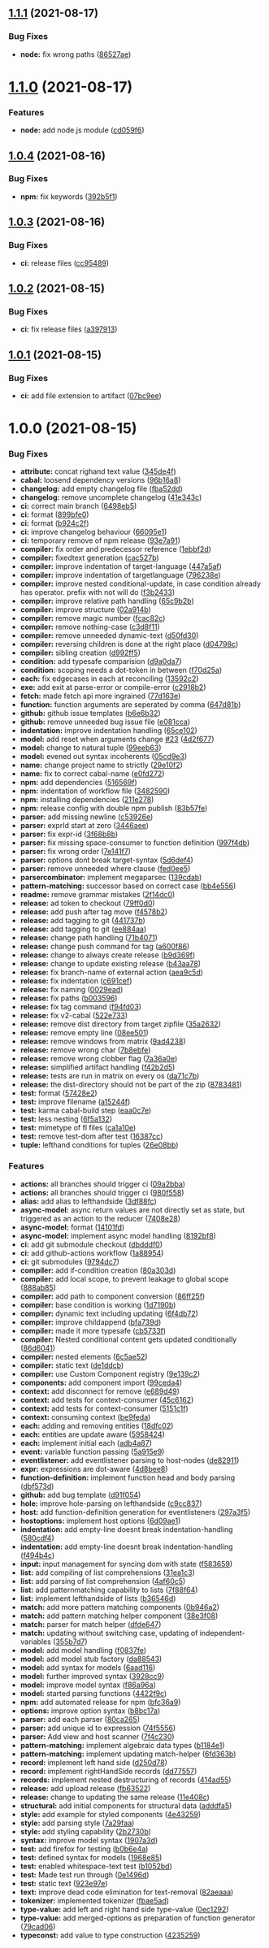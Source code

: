 ## [1.1.1](https://github.com/strictly-lang/compiler/compare/v1.1.0...v1.1.1) (2021-08-17)


### Bug Fixes

* **node:** fix wrong paths ([86527ae](https://github.com/strictly-lang/compiler/commit/86527ae9a712c7def76d130e4a1f2861a347fc08))

# [1.1.0](https://github.com/strictly-lang/compiler/compare/v1.0.4...v1.1.0) (2021-08-17)


### Features

* **node:** add node.js module ([cd059f6](https://github.com/strictly-lang/compiler/commit/cd059f6031a345f6c49d84cbbbc6c876f759086f))

## [1.0.4](https://github.com/strictly-lang/compiler/compare/v1.0.3...v1.0.4) (2021-08-16)


### Bug Fixes

* **npm:** fix keywords ([392b5f1](https://github.com/strictly-lang/compiler/commit/392b5f19134fb06c4a4044f7aebd0f305d6b106c))

## [1.0.3](https://github.com/strictly-lang/compiler/compare/v1.0.2...v1.0.3) (2021-08-16)


### Bug Fixes

* **ci:** release files ([cc95489](https://github.com/strictly-lang/compiler/commit/cc954894d5d9055ce5cfd6ac1117dd3fe1b6b798))

## [1.0.2](https://github.com/strictly-lang/compiler/compare/v1.0.1...v1.0.2) (2021-08-15)


### Bug Fixes

* **ci:** fix release files ([a397913](https://github.com/strictly-lang/compiler/commit/a3979130623ab2a3e8b32cc9e541c240f183805e))

## [1.0.1](https://github.com/strictly-lang/compiler/compare/v1.0.0...v1.0.1) (2021-08-15)


### Bug Fixes

* **ci:** add file extension to artifact ([07bc9ee](https://github.com/strictly-lang/compiler/commit/07bc9eec43284afd0c31c04faa2fb9f825fed37f))

# 1.0.0 (2021-08-15)


### Bug Fixes

* **attribute:** concat righand text value ([345de4f](https://github.com/strictly-lang/compiler/commit/345de4fca5b2b54fcc8029522455bf3277c59c2f))
* **cabal:** loosend dependency versions ([96b16a8](https://github.com/strictly-lang/compiler/commit/96b16a89a9bfc7ca63b8bed42741d2d1a910c529))
* **changelog:** add empty changelog file ([fba52dd](https://github.com/strictly-lang/compiler/commit/fba52dd25a6d3d18d54c14b6d34fcc7c2da6fca9))
* **changelog:** remove uncomplete changelog ([41e343c](https://github.com/strictly-lang/compiler/commit/41e343c4db909afc6f0224acb01e011cc6c667aa))
* **ci:** correct main branch ([6498eb5](https://github.com/strictly-lang/compiler/commit/6498eb50edb467a6242cd98d4cfbd3c7c6081452))
* **ci:** format ([899bfe0](https://github.com/strictly-lang/compiler/commit/899bfe0d613fa1caf6fe9b65c65ae619149324ec))
* **ci:** format ([b924c2f](https://github.com/strictly-lang/compiler/commit/b924c2f8aa6cc9a1e133794cf6e8d3b8868810fb))
* **ci:** improve changelog behaviour ([66095e1](https://github.com/strictly-lang/compiler/commit/66095e1fd391effd585147a0a421b9cfea91d36e))
* **ci:** temporary remove of npm release ([93e7a91](https://github.com/strictly-lang/compiler/commit/93e7a91ad4e2e9179e0c7f7da5ab4e7bfaf057e6))
* **compiler:** fix order and predecessor reference ([1ebbf2d](https://github.com/strictly-lang/compiler/commit/1ebbf2d4d205b1361fbe3a7abdd35e7917b16925))
* **compiler:** fixedtext generation ([cac527b](https://github.com/strictly-lang/compiler/commit/cac527b4d15c283ebe0bc5e9ac834b6b3a9fdf89))
* **compiler:** improve indentation of target-language ([447a5af](https://github.com/strictly-lang/compiler/commit/447a5afa96254320f338ecd5ffb66fc4fc4e2737))
* **compiler:** improve indentation of targetlanguage ([796238e](https://github.com/strictly-lang/compiler/commit/796238ea4212d6673782c1c269fae63d2878be11))
* **compiler:** improve nested conditional-update, in case condition already has operator. prefix with not will do ([f3b2433](https://github.com/strictly-lang/compiler/commit/f3b2433fdaff2b2a06a381c22766b7f77ba21c74))
* **compiler:** improve relative path handling ([65c9b2b](https://github.com/strictly-lang/compiler/commit/65c9b2bdb227c579390d5b2a96a155cb81373a30))
* **compiler:** improve structure ([02a914b](https://github.com/strictly-lang/compiler/commit/02a914bdb6b670a5d88457a22cc1cb8d6fd70a34))
* **compiler:** remove magic number ([fcac82c](https://github.com/strictly-lang/compiler/commit/fcac82cdb4ddcdf071ef7daa2f7114246b5ee62e))
* **compiler:** remove nothing-case ([c3d8f11](https://github.com/strictly-lang/compiler/commit/c3d8f11bdb060f54613bc6016bcb3e69498989e3))
* **compiler:** remove unneeded dynamic-text ([d50fd30](https://github.com/strictly-lang/compiler/commit/d50fd30bb76d7e7d3c7882ffd8e99f2928759b48))
* **compiler:** reversing children is done at the right place ([d04798c](https://github.com/strictly-lang/compiler/commit/d04798c21315f0ba0482490c0a3c5086ed1a98cc))
* **compiler:** sibling creation ([d992ff5](https://github.com/strictly-lang/compiler/commit/d992ff5db75d300644edead327a69856c3e9b472))
* **condition:** add typesafe comparision ([d9a0da7](https://github.com/strictly-lang/compiler/commit/d9a0da768a0dc819ac973e9f523f2e8918c94733))
* **condition:** scoping needs a dot-token in between ([f70d25a](https://github.com/strictly-lang/compiler/commit/f70d25a9973044ef9cc158af6ed5071004647a21))
* **each:** fix edgecases in each at reconciling ([13592c2](https://github.com/strictly-lang/compiler/commit/13592c200fcb017db147f38404482eab6d0e21e4))
* **exe:** add exit at parse-error or compile-error ([c2918b2](https://github.com/strictly-lang/compiler/commit/c2918b25e6d6a66122c2a5166f56812f67f30c5f))
* **fetch:** made fetch api more ingrained ([77d163e](https://github.com/strictly-lang/compiler/commit/77d163e79744bbc1cb2f049d6f7021803caa0030))
* **function:** function arguments are seperated by comma ([647d81b](https://github.com/strictly-lang/compiler/commit/647d81b8ef4a13beddff9b7b3ddd06b36546f94b))
* **github:** github issue templates ([b6e6b32](https://github.com/strictly-lang/compiler/commit/b6e6b324784de18f92f9f477e2f64b549eb5e555))
* **github:** remove unneeded bug issue file ([e081cca](https://github.com/strictly-lang/compiler/commit/e081cca7183cbb8e5a24afc6411fee6dbf3ef05d))
* **indentation:** improve indentation handling ([65ce102](https://github.com/strictly-lang/compiler/commit/65ce102b66979884959baefe7a6f663af71407d7))
* **model:** add reset when arguments change [#23](https://github.com/strictly-lang/compiler/issues/23) ([4d2f677](https://github.com/strictly-lang/compiler/commit/4d2f6776d54c435673634e0056794e393df9dae9))
* **model:** change to natural tuple ([99eeb63](https://github.com/strictly-lang/compiler/commit/99eeb639b082b1541f8bde3c03a836c9c550b921))
* **model:** evened out syntax incoherents ([05cd9e3](https://github.com/strictly-lang/compiler/commit/05cd9e382f343f2ae93d9a3a5eb6d9d55994e8c7))
* **name:** change project name to strictly ([29e10f2](https://github.com/strictly-lang/compiler/commit/29e10f20b53ccf2480d445be8dc070d0f5ca5c9a))
* **name:** fix to correct cabal-name ([e0fd272](https://github.com/strictly-lang/compiler/commit/e0fd27211f1b2758a6aee199e0d00217e6f47379))
* **npm:** add dependencies ([516569f](https://github.com/strictly-lang/compiler/commit/516569f3737ac2e969411fa8db1ee55709428984))
* **npm:** indentation of workflow file ([3482590](https://github.com/strictly-lang/compiler/commit/3482590439a8c2d1396309ca650f9902fc1f0ea3))
* **npm:** installing dependencies ([211e278](https://github.com/strictly-lang/compiler/commit/211e2783705a5e30c180463e767a07fd1bac4202))
* **npm:** release config with double npm publish ([83b57fe](https://github.com/strictly-lang/compiler/commit/83b57fec7c2de46df97d303291f52c075a41d910))
* **parser:** add missing newline ([c53926e](https://github.com/strictly-lang/compiler/commit/c53926ed887c24b2af7d2ab43ae64e84a5a52057))
* **parser:** exprId start at zero ([3446aee](https://github.com/strictly-lang/compiler/commit/3446aee36ba50c19b4f596a43a247d07da226841))
* **parser:** fix expr-id ([3f68b8b](https://github.com/strictly-lang/compiler/commit/3f68b8bc0ba01694df85353dc80bf7726862ecc1))
* **parser:** fix missing space-consumer to function definition ([997f4db](https://github.com/strictly-lang/compiler/commit/997f4db84ca053a1652054aee2a26e6613702bee))
* **parser:** fix wrong order ([7e141f7](https://github.com/strictly-lang/compiler/commit/7e141f7e1eabf4612a534953c2a6e7f697a51e5a))
* **parser:** options dont break target-syntax ([5d6def4](https://github.com/strictly-lang/compiler/commit/5d6def4e2a76f2b65620047bc075e54e01960230))
* **parser:** remove unneeded where clause ([fed0ee5](https://github.com/strictly-lang/compiler/commit/fed0ee5ae9d4a23bb8e5f3f633abffc780044a37))
* **parsercombinator:** implement megaparsec ([139cdab](https://github.com/strictly-lang/compiler/commit/139cdabab24386dbec6bc5569c5843aa52f42343))
* **pattern-matching:** successor based on correct case ([bb4e556](https://github.com/strictly-lang/compiler/commit/bb4e556eef034e095e1019059b7d32912446c8b9))
* **readme:** remove grammar mistakes ([2f14dc0](https://github.com/strictly-lang/compiler/commit/2f14dc01e3c03e49cf93d821b86be8677f4386a8))
* **release:** ad token to checkout ([79ff0d0](https://github.com/strictly-lang/compiler/commit/79ff0d07acbba1caf3c78510bd5798aa12d122da))
* **release:** add push after tag move ([f4578b2](https://github.com/strictly-lang/compiler/commit/f4578b28b9e8945c0289225324ce374c70e65df4))
* **release:** add tagging to git ([441737b](https://github.com/strictly-lang/compiler/commit/441737b22f85f2699cf15ba8d74a689679253f21))
* **release:** add tagging to git ([ee884aa](https://github.com/strictly-lang/compiler/commit/ee884aa3997bcfc2def943e5a3286a54f6ca09a7))
* **release:** change path handling ([71b4071](https://github.com/strictly-lang/compiler/commit/71b40714d5fd981f9e1e93f5f82868442a0f0976))
* **release:** change push command for tag ([a600f86](https://github.com/strictly-lang/compiler/commit/a600f8609e33cf31d0e994a5dd0ecfb67e2d5167))
* **release:** change to always create release ([b9d369f](https://github.com/strictly-lang/compiler/commit/b9d369f496264cb662b0383265b138556ccb0506))
* **release:** change to update existing release ([b43aa78](https://github.com/strictly-lang/compiler/commit/b43aa78370e69d26b6b1fa5dcb46a1f5939ad845))
* **release:** fix branch-name of external action ([aea9c5d](https://github.com/strictly-lang/compiler/commit/aea9c5d08bd7388cbc4e1e6f934bf631bfdcb389))
* **release:** fix indentation ([c691cef](https://github.com/strictly-lang/compiler/commit/c691cef33e621e90ac34821312d709883645e26a))
* **release:** fix naming ([0029ead](https://github.com/strictly-lang/compiler/commit/0029eadd514beb899e1bf29082bf7d1695fdb0c7))
* **release:** fix paths ([b003596](https://github.com/strictly-lang/compiler/commit/b00359670d46d3c335ff438385154f030e7e12e5))
* **release:** fix tag command ([f94fd03](https://github.com/strictly-lang/compiler/commit/f94fd036f9111dd3c8921668a3b30eb50402ecd5))
* **release:** fix v2-cabal ([522e733](https://github.com/strictly-lang/compiler/commit/522e7334cd7595f162e5faaa481722c41ff86893))
* **release:** remove dist directory from target zipfile ([35a2632](https://github.com/strictly-lang/compiler/commit/35a26323a027f4aa91f16d70ed3d610d704023aa))
* **release:** remove empty line ([08ee501](https://github.com/strictly-lang/compiler/commit/08ee50179c12a7b990e0c9499556fdcb0a4b9106))
* **release:** remove windows from matrix ([9ad4238](https://github.com/strictly-lang/compiler/commit/9ad4238480d0e8fb9b54c36ab14b1f774179cc8a))
* **release:** remove wrong char ([7b8ebfe](https://github.com/strictly-lang/compiler/commit/7b8ebfec2b09d98df0b676117a43e59a9787ed81))
* **release:** remove wrong clobber flag ([7a36a0e](https://github.com/strictly-lang/compiler/commit/7a36a0e0cde9055efa1e2f299d9e7479c87211c7))
* **release:** simplified artifact handling ([f42b2d5](https://github.com/strictly-lang/compiler/commit/f42b2d56e73f12d898db5502ccdc29c3258ea750))
* **release:** tests are run in matrix on every os ([da71c7b](https://github.com/strictly-lang/compiler/commit/da71c7b07f19af4684281739cd7df131f6aff446))
* **release:** the dist-directory should not be part of the zip ([8783481](https://github.com/strictly-lang/compiler/commit/8783481e8ec2fd0c9117836c8d83a2d4a83ac883))
* **test:** format ([57428e2](https://github.com/strictly-lang/compiler/commit/57428e2ef64a1319055e8c174a9ec916eda52e0b))
* **test:** improve filename ([a15244f](https://github.com/strictly-lang/compiler/commit/a15244ff97d30c6c0d802ff4f77de3f7696803ec))
* **test:** karma cabal-build step ([eaa0c7e](https://github.com/strictly-lang/compiler/commit/eaa0c7e5e7286bb148b9484c06a5ba083593f30c))
* **test:** less nesting ([6f5a132](https://github.com/strictly-lang/compiler/commit/6f5a132577e458e6f39672e437051a51c233be18))
* **test:** mimetype of fl files ([ca1a10e](https://github.com/strictly-lang/compiler/commit/ca1a10efad89a13b383b222066b44dbd4eab8135))
* **test:** remove test-dom after test ([16387cc](https://github.com/strictly-lang/compiler/commit/16387cc94d6682025712a400b778247d9b0f2e55))
* **tuple:** lefthand conditions for tuples ([26e08bb](https://github.com/strictly-lang/compiler/commit/26e08bb4b3ef7040784a855c2a9ced1cb989f26a))


### Features

* **actions:** all branches should trigger ci ([09a2bba](https://github.com/strictly-lang/compiler/commit/09a2bbae67117cf827b668661c0ca6b461f44d6a))
* **actions:** all branches should trigger ci ([980f558](https://github.com/strictly-lang/compiler/commit/980f5584232eac782544458cbf9766e63a59a4e0))
* **alias:** add alias to lefthandside ([3df88fc](https://github.com/strictly-lang/compiler/commit/3df88fcf1dd70bc269e3122b6a4c63c81a5c10d6))
* **async-model:** async return values are not directly set as state, but triggered as an action to the reducer ([7408e28](https://github.com/strictly-lang/compiler/commit/7408e285db55223745bc242628716141eaebb39b))
* **async-model:** format ([14101fd](https://github.com/strictly-lang/compiler/commit/14101fd8ca5516150d936d00a8b0cdf19ef8685e))
* **async-model:** implement async model handling ([8192bf8](https://github.com/strictly-lang/compiler/commit/8192bf8530814006d4b9c0dc0f1a0f7b74675be5))
* **ci:** add git submodule checkout ([dbdddf0](https://github.com/strictly-lang/compiler/commit/dbdddf07a7409482bd25ee48c1f0b4c213978b8d))
* **ci:** add github-actions workflow ([1a88954](https://github.com/strictly-lang/compiler/commit/1a8895420cf884aba34bd1f754af62003381e71f))
* **ci:** git submodules ([9794dc7](https://github.com/strictly-lang/compiler/commit/9794dc75a917eafa7bfdebc3288db2a50e3262e4))
* **compiler:** add if-condition creation ([80a303d](https://github.com/strictly-lang/compiler/commit/80a303d0afa8d558145aea4532a8438297ab9a59))
* **compiler:** add local scope, to prevent leakage to global scope ([888ab85](https://github.com/strictly-lang/compiler/commit/888ab85bedbe4f11c16a34e8098caedbb9daa322))
* **compiler:** add path to component conversion ([86ff25f](https://github.com/strictly-lang/compiler/commit/86ff25fe4eadaacd42e93dd8b9c175b685d5c0ca))
* **compiler:** base condition is working ([1d7190b](https://github.com/strictly-lang/compiler/commit/1d7190b93d60cf410173c50351ab98cae7e18f9f))
* **compiler:** dynamic text including updating ([6f4db72](https://github.com/strictly-lang/compiler/commit/6f4db72eadb17db165dce7a3139729f43f3a0211))
* **compiler:** improve childappend ([bfa739d](https://github.com/strictly-lang/compiler/commit/bfa739d6008b518b3ac20039aa7966986232d678))
* **compiler:** made it more typesafe ([cb5733f](https://github.com/strictly-lang/compiler/commit/cb5733f8eecce24687b9a0d0dcee2744a72fdfe3))
* **compiler:** Nested conditional content gets updated conditionally ([86d6041](https://github.com/strictly-lang/compiler/commit/86d60411217584b20ab6763d4d169e654ad9d782))
* **compiler:** nested elements ([6c5ae52](https://github.com/strictly-lang/compiler/commit/6c5ae52778bc18d229ad6ee8481bddafb8f0b73b))
* **compiler:** static text ([de1ddcb](https://github.com/strictly-lang/compiler/commit/de1ddcb37a2df883c46e4a69e50ee280fe165427))
* **compiler:** use Custom Component registry ([9e139c2](https://github.com/strictly-lang/compiler/commit/9e139c2e45265447a1434d2d9877328bd03ea13d))
* **components:** add component import ([99ceda4](https://github.com/strictly-lang/compiler/commit/99ceda49ddc6bd2fe97528f0c59bf956b0054b33))
* **context:** add disconnect for remove ([e689d49](https://github.com/strictly-lang/compiler/commit/e689d499838b0c0689cbd2dd1c85e307bffa8e72))
* **context:** add tests for context-consumer ([45c6162](https://github.com/strictly-lang/compiler/commit/45c6162bf71fc7baa777dc5ae9dabcc4d3018c1b))
* **context:** add tests for context-consumer ([5151c1f](https://github.com/strictly-lang/compiler/commit/5151c1f50c7addbb2f19889a5362753bace35d02))
* **context:** consuming context ([be9feda](https://github.com/strictly-lang/compiler/commit/be9fedaa3ca50485bff03991afa12fabe367c593))
* **each:** adding and removing entities ([18dfc02](https://github.com/strictly-lang/compiler/commit/18dfc024ff16cb3210d0084627f660ade65458f7))
* **each:** entities are update aware ([5958424](https://github.com/strictly-lang/compiler/commit/59584244b52ee250cf877212b4d30752dcbd4192))
* **each:** implement initial each ([adb4a87](https://github.com/strictly-lang/compiler/commit/adb4a87570a358cd232ecee65ebff7f35817e507))
* **event:** variable function passing ([5a915e9](https://github.com/strictly-lang/compiler/commit/5a915e91407dfe1d46fcc3c72434ee067f60b876))
* **eventlistener:** add eventlistener parsing to host-nodes ([de82911](https://github.com/strictly-lang/compiler/commit/de82911940707e691d8aaf303c8ec5c643452ec3))
* **expr:** expressions are dot-aware ([4d8bee8](https://github.com/strictly-lang/compiler/commit/4d8bee8b0f20607bedbc8adf943c057460423735))
* **function-definition:** implement function head and body parsing ([dbf573d](https://github.com/strictly-lang/compiler/commit/dbf573db33042a49d3ab0d6c146c7ca55d7a200b))
* **github:** add bug template ([d91f054](https://github.com/strictly-lang/compiler/commit/d91f054abc78d3bbd29400131a381de78da77d46))
* **hole:** improve hole-parsing on lefthandside ([c9cc837](https://github.com/strictly-lang/compiler/commit/c9cc837078426401a733a60375233fd592179ec4))
* **host:** add function-definition generation for eventlisteners ([297a3f5](https://github.com/strictly-lang/compiler/commit/297a3f5b870481609d8a4936c2851f6c078e8d8e))
* **hostoptions:** implement host options ([6d09ae1](https://github.com/strictly-lang/compiler/commit/6d09ae1d76f0d0cef97f7e3fbcc40e08d0a65171))
* **indentation:** add empty-line doesnt break indentation-handling ([580cdf4](https://github.com/strictly-lang/compiler/commit/580cdf475c10a8461ca38ee948c634c992338319))
* **indentation:** add empty-line doesnt break indentation-handling ([f494b4c](https://github.com/strictly-lang/compiler/commit/f494b4cdb7526558f199e9f634af2170466669c3))
* **input:** input management for syncing dom with state ([f583659](https://github.com/strictly-lang/compiler/commit/f5836592ba3233c1a6fe10ac400c4bd47e497846))
* **list:** add compiling of list comprehensions ([31ea1c3](https://github.com/strictly-lang/compiler/commit/31ea1c35582342363cb900f7b48bf66b66c730d5))
* **list:** add parsing of list comprehension ([4af60c5](https://github.com/strictly-lang/compiler/commit/4af60c54f4f6a795961e51c24c16a28d30343365))
* **list:** add patternmatching capability to lists ([7f88f64](https://github.com/strictly-lang/compiler/commit/7f88f6461fc4fba4d13ec872d87c5d361c01054a))
* **list:** implement lefthandside of lists ([b36546d](https://github.com/strictly-lang/compiler/commit/b36546d2730b1afe4e8f7b517b2a5e54601e7d92))
* **match:** add more pattern matching components ([0b946a2](https://github.com/strictly-lang/compiler/commit/0b946a28f1d9d781118bbe9a8eb4cc6f940c2d4c))
* **match:** add pattern matching helper component ([38e3f08](https://github.com/strictly-lang/compiler/commit/38e3f082fdd2fc8801cac7f5b74e8d6a5c439a86))
* **match:** parser for match helper ([dfde647](https://github.com/strictly-lang/compiler/commit/dfde647e363a336147e151312c2aa721f46241ad))
* **match:** updating without switching case, updating of independent-variables ([355b7d7](https://github.com/strictly-lang/compiler/commit/355b7d717ce93083d13be937209da56219720ff6))
* **model:** add model handling ([f0837fe](https://github.com/strictly-lang/compiler/commit/f0837fe773b6ed50a25698d12ebf11fdd159b187))
* **model:** add model stub factory ([da88543](https://github.com/strictly-lang/compiler/commit/da885430e6701d1f38dc03383544ddfe797b59e8))
* **model:** add syntax for models ([6aad116](https://github.com/strictly-lang/compiler/commit/6aad116a3af54c6d5b77221992d68b81894bfdec))
* **model:** further improved syntax ([3928cc9](https://github.com/strictly-lang/compiler/commit/3928cc99d8bc766819584e274626b55403ecd0c6))
* **model:** improve model syntax ([f86a96a](https://github.com/strictly-lang/compiler/commit/f86a96a1c3c37112c43a72f19b67e63b14138410))
* **model:** started parsing functions ([4422f9c](https://github.com/strictly-lang/compiler/commit/4422f9cbc7fece073b22d1549b3720b39f04c451))
* **npm:** add automated release for npm ([bfc36a9](https://github.com/strictly-lang/compiler/commit/bfc36a97ebcb0b11f66edf364c5bde000e2f6d32))
* **options:** improve option syntax ([b8bc17a](https://github.com/strictly-lang/compiler/commit/b8bc17a9e8680d7d973ef2ca8bac872ebf56291c))
* **parser:** add each parser ([80ca265](https://github.com/strictly-lang/compiler/commit/80ca2653d0d559753da90fddcb833619860bf85f))
* **parser:** add unique id to expression ([74f5556](https://github.com/strictly-lang/compiler/commit/74f55567d207ab5f6262a3e82c2200899e8e017f))
* **parser:** Add view and host scanner ([7f4c230](https://github.com/strictly-lang/compiler/commit/7f4c2309f165ab40ade928539c8fa4a257c2f176))
* **pattern-matching:** implement algebraic data types ([b1184e1](https://github.com/strictly-lang/compiler/commit/b1184e11de7da186130878d3ab572c42f993b11e))
* **pattern-matching:** implement updating match-helper ([6fd363b](https://github.com/strictly-lang/compiler/commit/6fd363b8d5e8e111a6328eb2e23dd8da0e3faa1e))
* **record:** implement left hand side ([d250d78](https://github.com/strictly-lang/compiler/commit/d250d7880db3a4337faf92d7915f201af4ac82a9))
* **record:** implement rightHandSide records ([dd77557](https://github.com/strictly-lang/compiler/commit/dd77557a5b80e1679e2f78d4484a604a62c62e50))
* **records:** implement nested destructuring of records ([414ad55](https://github.com/strictly-lang/compiler/commit/414ad55fdaf1ad44aeaaccbfdd864966c23ed6c6))
* **release:** add upload release ([fb63522](https://github.com/strictly-lang/compiler/commit/fb635221386d3e29fc3dca8746097ac440dac060))
* **release:** change to updating the same release ([11e408c](https://github.com/strictly-lang/compiler/commit/11e408c151014f303b6aa564926c19df9549e0ac))
* **structural:** add initial components for structural data ([adddfa5](https://github.com/strictly-lang/compiler/commit/adddfa530fae39aaf51fd93c6d272a0aad9554fb))
* **style:** add example for styled components ([4e43259](https://github.com/strictly-lang/compiler/commit/4e4325918e6b75bec56dc2487a0c13199e09ecfc))
* **style:** add parsing style ([7a29faa](https://github.com/strictly-lang/compiler/commit/7a29faa7c6cf121f325aade1aab5ac1dcef28854))
* **style:** add styling capability ([2b2730b](https://github.com/strictly-lang/compiler/commit/2b2730b3fa16f156e7c6c02601022f629e2b57f4))
* **syntax:** improve model syntax ([1907a3d](https://github.com/strictly-lang/compiler/commit/1907a3d5883207a409f9b948bcda2ef2b7d75860))
* **test:** add firefox for testing ([b0b6e4a](https://github.com/strictly-lang/compiler/commit/b0b6e4a097d615e6a3be36034299df61cf0375e3))
* **test:** defined syntax for models ([1968e85](https://github.com/strictly-lang/compiler/commit/1968e85edeee3d4a1e54056c4f6812ca6c994f25))
* **test:** enabled whitespace-text test ([b1052bd](https://github.com/strictly-lang/compiler/commit/b1052bd63dbe26d6de42d4e4956dbf5c5f2f5ea6))
* **test:** Made test run through ([0e1496d](https://github.com/strictly-lang/compiler/commit/0e1496de6289a5689427b3701e7d811f1e557c12))
* **test:** static text ([923e97e](https://github.com/strictly-lang/compiler/commit/923e97e2c8ac24bf86ef0eb1803065d55cdb08bf))
* **text:** improve dead code elimination for text-removal ([82aeaaa](https://github.com/strictly-lang/compiler/commit/82aeaaac2756f4ef40083a8fec9019b3ab267fec))
* **tokenizer:** implemented tokenizer ([fbae5ad](https://github.com/strictly-lang/compiler/commit/fbae5ad214d05fa43b9225939237fb9cc3b7522c))
* **type-value:** add left and right hand side type-value ([0ec1292](https://github.com/strictly-lang/compiler/commit/0ec129279e9ceb16841ab6c3a2ac498ed13753c3))
* **type-value:** add merged-options as preparation of function generator ([79cad06](https://github.com/strictly-lang/compiler/commit/79cad0671f7b00e5c4ed48920f42def44635b219))
* **typeconst:** add value to type construction ([4235259](https://github.com/strictly-lang/compiler/commit/423525967e592c18e293326297e6baa8ca0d99e1))
